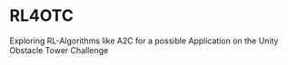 # RL4OTC
Exploring RL-Algorithms like A2C for a possible Application on the Unity Obstacle Tower Challenge 
